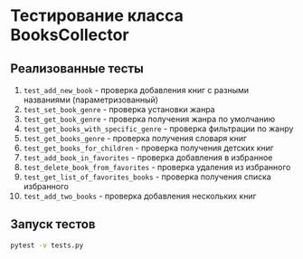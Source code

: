 # Тестирование класса BooksCollector

## Реализованные тесты

1. `test_add_new_book` - проверка добавления книг с разными названиями (параметризованный)
2. `test_set_book_genre` - проверка установки жанра
3. `test_get_book_genre` - проверка получения жанра по умолчанию
4. `test_get_books_with_specific_genre` - проверка фильтрации по жанру
5. `test_get_books_genre` - проверка получения словаря книг
6. `test_get_books_for_children` - проверка получения детских книг
7. `test_add_book_in_favorites` - проверка добавления в избранное
8. `test_delete_book_from_favorites` - проверка удаления из избранного
9. `test_get_list_of_favorites_books` - проверка получения списка избранного
10. `test_add_two_books` - проверка добавления нескольких книг

## Запуск тестов

```bash
pytest -v tests.py